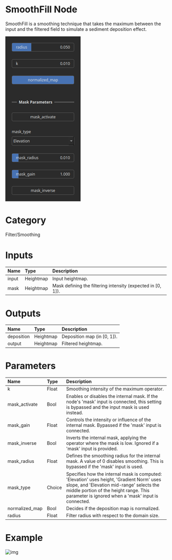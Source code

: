 
SmoothFill Node
===============


SmoothFill is a smoothing technique that takes the maximum between the input and the filtered field to simulate a sediment deposition effect.



![img](../../images/nodes/SmoothFill_settings.png)


# Category


Filter/Smoothing
# Inputs

|Name|Type|Description|
| :--- | :--- | :--- |
|input|Heightmap|Input heightmap.|
|mask|Heightmap|Mask defining the filtering intensity (expected in [0, 1]).|

# Outputs

|Name|Type|Description|
| :--- | :--- | :--- |
|deposition|Heightmap|Deposition map (in [0, 1]).|
|output|Heightmap|Filtered heightmap.|

# Parameters

|Name|Type|Description|
| :--- | :--- | :--- |
|k|Float|Smoothing intensity of the maximum operator.|
|mask_activate|Bool|Enables or disables the internal mask. If the node's 'mask' input is connected, this setting is bypassed and the input mask is used instead.|
|mask_gain|Float|Controls the intensity or influence of the internal mask. Bypassed if the 'mask' input is connected.|
|mask_inverse|Bool|Inverts the internal mask, applying the operator where the mask is low. Ignored if a 'mask' input is provided.|
|mask_radius|Float|Defines the smoothing radius for the internal mask. A value of 0 disables smoothing. This is bypassed if the 'mask' input is used.|
|mask_type|Choice|Specifies how the internal mask is computed: 'Elevation' uses height, 'Gradient Norm' uses slope, and 'Elevation mid-range' selects the middle portion of the height range. This parameter is ignored when a 'mask' input is connected.|
|normalized_map|Bool|Decides if the deposition map is normalized.|
|radius|Float|Filter radius with respect to the domain size.|

# Example


![img](../../images/nodes/SmoothFill.png)

